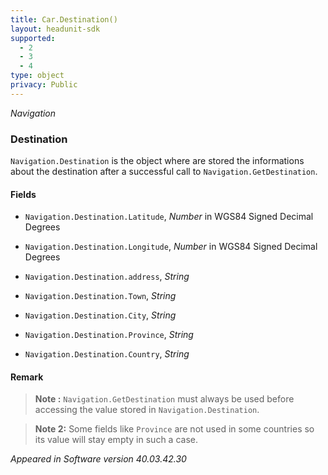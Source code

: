 ```yaml
---
title: Car.Destination()
layout: headunit-sdk
supported:
  - 2
  - 3
  - 4
type: object
privacy: Public
---
```


*Navigation*

### Destination

`Navigation.Destination` is the object where are stored the informations about the destination after a successful call to `Navigation.GetDestination`.

#### Fields

- `Navigation.Destination.Latitude`, *Number* in WGS84 Signed Decimal Degrees

- `Navigation.Destination.Longitude`, *Number* in WGS84 Signed Decimal Degrees

- `Navigation.Destination.address`, *String*

- `Navigation.Destination.Town`, *String*

- `Navigation.Destination.City`, *String*

- `Navigation.Destination.Province`, *String* 

- `Navigation.Destination.Country`, *String*

#### Remark

>**Note :** `Navigation.GetDestination` must always be used before accessing the value stored in `Navigation.Destination`.

>**Note 2:** Some fields like `Province` are not used in some countries so its value will stay empty in such a case.

*Appeared in Software version 40.03.42.30*